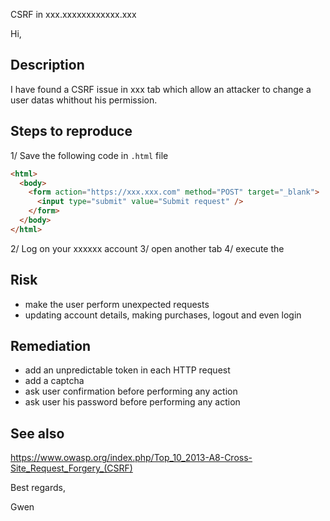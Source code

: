 CSRF in xxx.xxxxxxxxxxxx.xxx


Hi,


## Description

I have found a CSRF issue in xxx tab which allow an attacker to change a user datas whithout his permission.


## Steps to reproduce

1/ Save the following code in `.html` file
```html
<html>
  <body>
    <form action="https://xxx.xxx.com" method="POST" target="_blank">
      <input type="submit" value="Submit request" />
    </form>
  </body>
</html>
```
2/ Log on your xxxxxx account
3/ open another tab
4/ execute the 


## Risk

- make the user perform unexpected requests
- updating account details, making purchases, logout and even login


## Remediation

- add an unpredictable token in each HTTP request
- add a captcha
- ask user confirmation before performing any action
- ask user his password before performing any action


## See also

https://www.owasp.org/index.php/Top_10_2013-A8-Cross-Site_Request_Forgery_(CSRF)




Best regards,

Gwen

